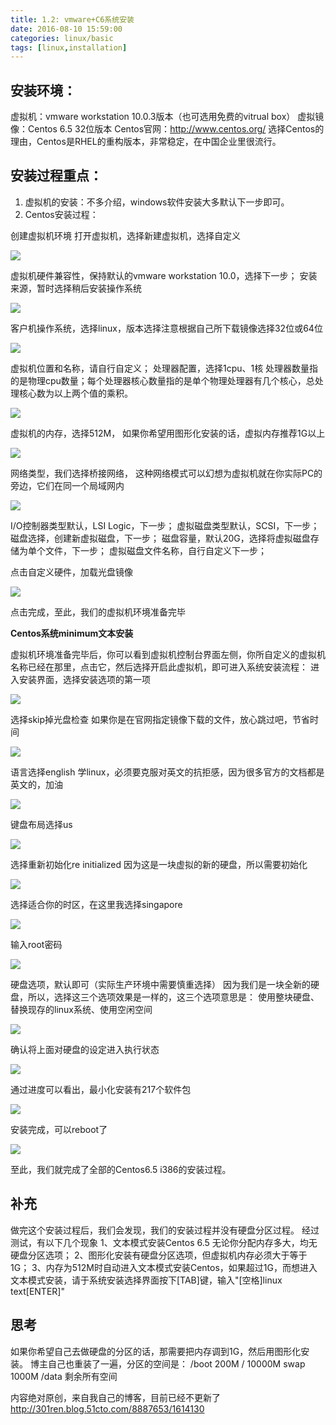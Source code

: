 ```yaml
---
title: 1.2: vmware+C6系统安装
date: 2016-08-10 15:59:00
categories: linux/basic
tags: [linux,installation]
---
```


## 安装环境：
虚拟机：vmware workstation 10.0.3版本（也可选用免费的vitrual box）
虚拟镜像：Centos 6.5 32位版本
Centos官网：http://www.centos.org/
选择Centos的理由，Centos是RHEL的重构版本，非常稳定，在中国企业里很流行。

## 安装过程重点：
1. 虚拟机的安装：不多介绍，windows软件安装大多默认下一步即可。
2. Centos安装过程：

创建虚拟机环境
打开虚拟机，选择新建虚拟机，选择自定义

![](/static/images/linux-basic-1.2-01.jpg)

虚拟机硬件兼容性，保持默认的vmware workstation 10.0，选择下一步；
安装来源，暂时选择稍后安装操作系统

![](/static/images/linux-basic-1.2-02.jpg)

客户机操作系统，选择linux，版本选择注意根据自己所下载镜像选择32位或64位

![](/static/images/linux-basic-1.2-03.jpg)

虚拟机位置和名称，请自行自定义；
处理器配置，选择1cpu、1核
处理器数量指的是物理cpu数量；每个处理器核心数量指的是单个物理处理器有几个核心，总处理核心数为以上两个值的乘积。

![](/static/images/linux-basic-1.2-04.jpg)

虚拟机的内存，选择512M，
如果你希望用图形化安装的话，虚拟内存推荐1G以上

![](/static/images/linux-basic-1.2-05.jpg)

网络类型，我们选择桥接网络，
这种网络模式可以幻想为虚拟机就在你实际PC的旁边，它们在同一个局域网内

![](/static/images/linux-basic-1.2-06.jpg)

I/O控制器类型默认，LSI Logic，下一步；
虚拟磁盘类型默认，SCSI，下一步；
磁盘选择，创建新虚拟磁盘，下一步；
磁盘容量，默认20G，选择将虚拟磁盘存储为单个文件，下一步；
虚拟磁盘文件名称，自行自定义下一步；

点击自定义硬件，加载光盘镜像

![](/static/images/linux-basic-1.2-07.jpg)

点击完成，至此，我们的虚拟机环境准备完毕


**Centos系统minimum文本安装**

虚拟机环境准备完毕后，你可以看到虚拟机控制台界面左侧，你所自定义的虚拟机名称已经在那里，点击它，然后选择开启此虚拟机，即可进入系统安装流程：
进入安装界面，选择安装选项的第一项

![](/static/images/linux-basic-1.2-08.jpg)


选择skip掉光盘检查
如果你是在官网指定镜像下载的文件，放心跳过吧，节省时间

![](/static/images/linux-basic-1.2-09.jpg)


语言选择english
学linux，必须要克服对英文的抗拒感，因为很多官方的文档都是英文的，加油

![](/static/images/linux-basic-1.2-10.jpg)


键盘布局选择us

![](/static/images/linux-basic-1.2-11.jpg)


选择重新初始化re initialized
因为这是一块虚拟的新的硬盘，所以需要初始化

![](/static/images/linux-basic-1.2-12.jpg)


选择适合你的时区，在这里我选择singapore

![](/static/images/linux-basic-1.2-13.jpg)


输入root密码

![](/static/images/linux-basic-1.2-14.jpg)


硬盘选项，默认即可（实际生产环境中需要慎重选择）
因为我们是一块全新的硬盘，所以，选择这三个选项效果是一样的，这三个选项意思是：
使用整块硬盘、替换现存的linux系统、使用空闲空间

![](/static/images/linux-basic-1.2-15.jpg)


确认将上面对硬盘的设定进入执行状态

![](/static/images/linux-basic-1.2-16.jpg)


通过进度可以看出，最小化安装有217个软件包

![](/static/images/linux-basic-1.2-17.jpg)

安装完成，可以reboot了

![](/static/images/linux-basic-1.2-18.jpg)

至此，我们就完成了全部的Centos6.5 i386的安装过程。

## 补充
做完这个安装过程后，我们会发现，我们的安装过程并没有硬盘分区过程。
经过测试，有以下几个现象
1、文本模式安装Centos 6.5 无论你分配内存多大，均无硬盘分区选项；
2、图形化安装有硬盘分区选项，但虚拟机内存必须大于等于1G；
3、内存为512M时自动进入文本模式安装Centos，如果超过1G，而想进入文本模式安装，请于系统安装选择界面按下[TAB]键，输入"[空格]linux text[ENTER]"

## 思考
如果你希望自己去做硬盘的分区的话，那需要把内存调到1G，然后用图形化安装。
博主自己也重装了一遍，分区的空间是：
/boot 200M
/     10000M
swap  1000M
/data 剩余所有空间

内容绝对原创，来自我自己的博客，目前已经不更新了 <http://301ren.blog.51cto.com/8887653/1614130>
